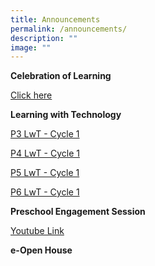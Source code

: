 ```yaml
---
title: Announcements
permalink: /announcements/
description: ""
image: ""
---
```

**Celebration of Learning**

[Click here](https://sites.google.com/moe.edu.sg/adpscol/home)

**Learning with Technology**

[P3 LwT - Cycle 1](/files/P3%20LwT%20Tasks_Cycle%201.pdf)

[P4 LwT - Cycle 1](/files/P4%20LwT%20Tasks_Cycle%201.pdf)

[P5 LwT - Cycle 1](/files/P5%20LwT%20Tasks_Cycle%201.pdf)

[P6 LwT - Cycle 1](/files/P6%20LwT%20Tasks_Cycle%201.pdf)


**Preschool Engagement Session**

[Youtube Link](https://www.youtube.com/watch?v=UrSj4XcOkF0)

**e-Open House**

